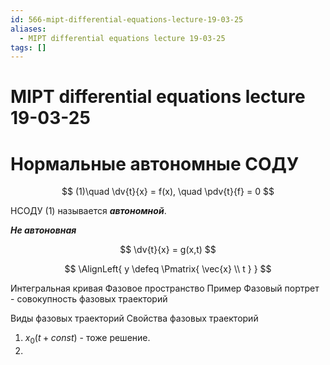 ```yaml
---
id: 566-mipt-differential-equations-lecture-19-03-25
aliases:
  - MIPT differential equations lecture 19-03-25
tags: []
---
```


# MIPT differential equations lecture 19-03-25

# Нормальные автономные СОДУ

$$
(1)\quad \dv{t}{x} = f(x), \quad \pdv{t}{f} = 0
$$

НСОДУ (1) называется **_автономной_**.

**_Не автоновная_**

$$
\dv{t}{x} = g(x,t)
$$

$$
\AlignLeft{
y \defeq \Pmatrix{
\vec{x} \\ t
}
}
$$

Интегральная кривая
Фазовое пространство
Пример
Фазовый портрет - совокупность фазовых траекторий

Виды фазовых траекторий
Свойства фазовых траекторий

1. $x_0(t + const)$ - тоже решение.
2.
